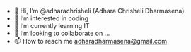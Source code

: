 - 👋 Hi, I’m @adharachrisheli (Adhara Chrisheli Dharmasena)
- 👀 I’m interested in coding
- 🌱 I’m currently learning IT
- 💞️ I’m looking to collaborate on ...
- 📫 How to reach me adharadharmasena@gmail.com

<!---
adharachrisheli/adharachrisheli is a ✨ special ✨ repository because its `README.md` (this file) appears on your GitHub profile.
You can click the Preview link to take a look at your changes.
--->
